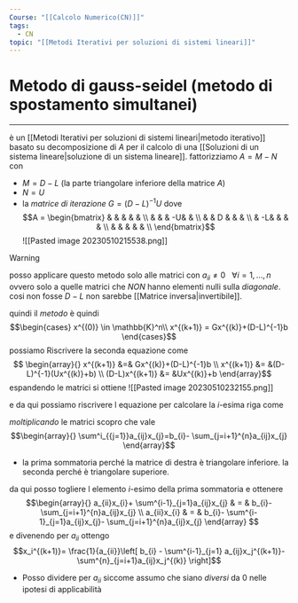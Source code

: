 ```yaml
---
Course: "[[Calcolo Numerico(CN)]]"
tags:
  - CN
topic: "[[Metodi Iterativi per soluzioni di sistemi lineari]]"
---
```

# Metodo di  gauss-seidel (metodo di spostamento simultanei)
---
è un [[Metodi Iterativi per soluzioni di sistemi lineari|metodo iterativo]] basato su decomposizione di $A$ per il calcolo di una [[Soluzioni di un sistema lineare|soluzione di un sistema lineare]].
fattorizziamo $A = M - N$ con
- $M=D-L$ (la parte triangolare inferiore della matrice $A$)
- $N = U$
- la _matrice di iterazione_ $G=(D-L)^{-1}U$ 
dove  $$A =
\begin{bmatrix}
 &  &  &  &  & \\
 &  &  &  -U&  & \\ 
 &  & D &  &  & \\ 
 &  -L&  &  &  & \\
 &  &  &  &  & \\
\end{bmatrix}$$
![[Pasted image 20230510215538.png]]
>[!warning]
>posso applicare questo metodo solo alle matrici con $a_{ii} \not= 0\ \ \ \forall i =1,\dots,n$ ovvero solo a quelle matrici che _NON_ hanno elementi nulli sulla _diagonale_. cosi non fosse $D-L$ non sarebbe [[Matrice inversa|invertibile]].

quindi il _metodo_ è quindi
$$\begin{cases}
x^{(0)} \in \mathbb{K}^n\\
x^{(k+1)} = Gx^{(k)}+(D-L)^{-1}b
\end{cases}$$
possiamo Riscrivere la seconda equazione come 
$$
\begin{array}{}
x^{(k+1)} &=& Gx^{(k)}+(D-L)^{-1}b \\
x^{(k+1)} &= &(D-L)^{-1}(Ux^{(k)}+b)  \\
(D-L)x^{(k+1)} &= &Ux^{(k)}+b
\end{array}$$
espandendo le matrici si ottiene
![[Pasted image 20230510232155.png]]
 
e da qui possiamo riscrivere l equazione per calcolare la $i$-esima riga come 

_moltiplicando_ le matrici scopro che vale
$$\begin{array}{}
\sum^i_{{j=1}}a_{ij}x_{j}=b_{i}- \sum_{j=i+1}^{n}a_{ij}x_{j}
\end{array}$$
- la prima sommatoria perché la matrice di destra è triangolare inferiore. la seconda perché è triangolare superiore.

da qui posso togliere l elemento $i$-esimo della prima sommatoria e ottenere
$$\begin{array}{}
a_{ii}x_{i}+ \sum^{i-1}_{j=1}a_{ij}x_{j} & = & b_{i}- \sum_{j=i+1}^{n}a_{ij}x_{j} \\
a_{ii}x_{i} & = & b_{i}- \sum^{i-1}_{j=1}a_{ij}x_{j}- \sum_{j=i+1}^{n}a_{ij}x_{j}
\end{array}
$$
$$$$
e divenendo per $a_{ii}$ ottengo
$$x_i^{(k+1)}= \frac{1}{a_{ii}}\left[ b_{i} - \sum^{i-1}_{j=1} a_{ij}x_j^{(k+1)}- \sum^{n}_{j=i+1}a_{ij}x_j^{(k)} \right]$$
- Posso dividere per $a_{ii}$ siccome assumo che siano _diversi_ da $0$ nelle ipotesi di applicabilità 
